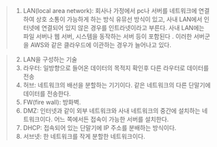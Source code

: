 >1. LAN(local area network): 회사나 가정에서 pc나 서버를 네트워크에 연결하여 상호 소통이 가능하게 하는 방식
>	유뮤선 방식이 있고, 사내 LAN에서 인터넷에 연결되어 있지 않은 경우를 인트라넷이라고 부른다. 
>	사내 LAN에는 파일 서버나 웹 서버, 시스템을 동작하는 서버 등이 포함된다 .
>	이러한 서버군을 AWS와 같은 클라우드에 이관하는 경우가 늘어나고 있다. 

>2. LAN을 구성하는 기술
>	1. 라우터: 일방향으로 들어온 데이터의 목적지 확인후 다른 라우터로 데이터를 전송
>	2. 허브: 네트워크의 배선을 분할하는 기기이다. 같은 네트워크의 다른 단말기에 데이터를 전송한다. 
>	3. FW(fire wall): 방화벽. 
>	4. DMZ: 인터넷과 같이 외부 네트워크와 사내 네트워크의 중간에 설치하는 네트워크이다. 어느 쪽에서든 접속이 가능한 서버를 설치한다. 
>	5. DHCP: 접속되어 있는 단말기에 IP 주소를 분배하는 방식이다. 
>	6. 서브넷: 한 네트워크를 작게 분할한 네트워크이다. 


